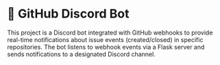 # 🐙 GitHub Discord Bot

This project is a Discord bot integrated with GitHub webhooks to provide real-time notifications about issue events (created/closed) in specific repositories. The bot listens to webhook events via a Flask server and sends notifications to a designated Discord channel.
